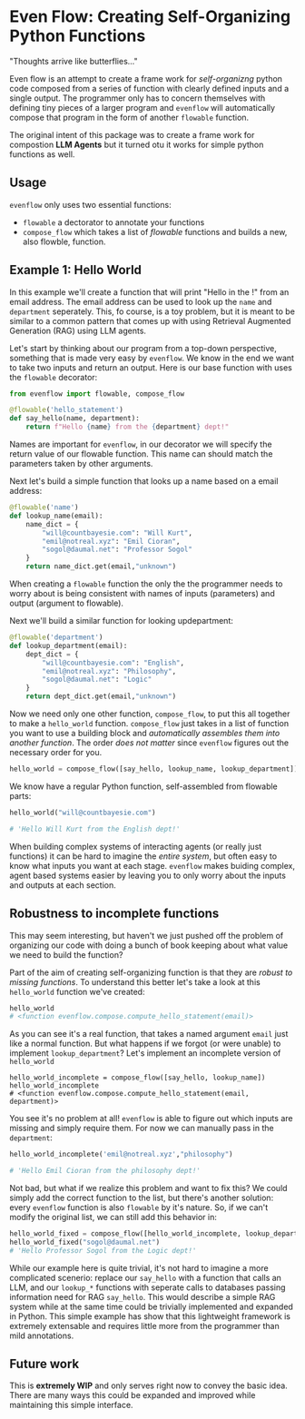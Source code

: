 # Even Flow: Creating Self-Organizing Python Functions

"Thoughts arrive like butterflies..."

Even flow is an attempt to create a frame work for *self-organizng* python code composed from a series of function with clearly defined inputs and a single output. The programmer only has to concern themselves with defining tiny pieces of a larger program and `evenflow` will automatically compose that program in the form of another `flowable` function.

The original intent of this package was to create a frame work for compostion **LLM Agents** but it turned otu it works for simple python functions as well.

## Usage

`evenflow` only uses two essential functions: 

- `flowable` a dectorator to annotate your functions
- `compose_flow` which takes a list of *flowable* functions and builds a new, also flowble, function.

## Example 1: Hello World

In this example we'll create a function that will print "Hello <name> in the <department>!" from an email address. The email address can be used to look up the `name` and `department` seperately. This, fo course, is a toy problem, but it is meant to be similar to a common pattern that comes up with using Retrieval Augmented Generation (RAG) using LLM agents.

Let's start by thinking about our program from a top-down perspective, something that is made very easy by `evenflow`. We know in the end we want to take two inputs and return an output. Here is our base function with uses the `flowable` decorator:

```python
from evenflow import flowable, compose_flow

@flowable('hello_statement')
def say_hello(name, department):
    return f"Hello {name} from the {department} dept!"
```
Names are important for `evenflow`, in our decorator we will specify the return value of our flowable function. This name can should match the parameters taken by other arguments.

Next let's build a simple function that looks up a name based on a email address:

```python
@flowable('name')
def lookup_name(email):
    name_dict = {
        "will@countbayesie.com": "Will Kurt",
        "emil@notreal.xyz": "Emil Cioran",
        "sogol@daumal.net": "Professor Sogol"
    }
    return name_dict.get(email,"unknown")
```

When creating a `flowable` function the only the the programmer needs to worry about is being consistent with names of inputs (parameters) and output (argument to flowable).

Next we'll build a similar function for looking updepartment:

```python
@flowable('department')
def lookup_department(email):
    dept_dict = {
        "will@countbayesie.com": "English",
        "emil@notreal.xyz": "Philosophy",
        "sogol@daumal.net": "Logic"
    }
    return dept_dict.get(email,"unknown")
```

Now we need only one other function, `compose_flow`, to put this all together to make a `hello_world` function. `compose_flow` just takes in a list of function you want to use a building block and *automatically assembles them into another function*. The order *does not matter* since `evenflow` figures out the necessary order for you.

```python
hello_world = compose_flow([say_hello, lookup_name, lookup_department])
```

We know have a regular Python function, self-assembled from flowable parts:

```python
hello_world("will@countbayesie.com")

# 'Hello Will Kurt from the English dept!'
```

When building complex systems of interacting agents (or really just functions) it can be hard to imagine the *entire system*, but often easy to know what inputs you want at each stage. `evenflow` makes buiding complex, agent based systems easier by leaving you to only worry about the inputs and outputs at each section.

## Robustness to incomplete functions

This may seem interesting, but haven't we just pushed off the problem of organizing our code with doing a bunch of book keeping about what value we need to build the function?

Part of the aim of creating self-organizing function is that they are *robust to missing functions*. To understand this better let's take a look at this `hello_world` function we've created:

```python
hello_world
# <function evenflow.compose.compute_hello_statement(email)>
```

As you can see it's a real function, that takes a named argument `email` just like a normal function. But what happens if we forgot (or were unable) to implement `lookup_department`? Let's implement an incomplete version of `hello_world`

```
hello_world_incomplete = compose_flow([say_hello, lookup_name])
hello_world_incomplete
# <function evenflow.compose.compute_hello_statement(email, department)>
```

You see it's no problem at all! `evenflow` is able to figure out which inputs are missing and simply require them. For now we can manually pass in the `department`:

```python
hello_world_incomplete('emil@notreal.xyz',"philosophy")

# 'Hello Emil Cioran from the philosophy dept!'
```

Not bad, but what if we realize this problem and want to fix this? We could simply add the correct function to the list, but there's another solution: every `evenflow` function is also `flowable` by it's nature. So, if we can't modify the original list, we can still add this behavior in:

```python
hello_world_fixed = compose_flow([hello_world_incomplete, lookup_department])
hello_world_fixed("sogol@daumal.net")
# 'Hello Professor Sogol from the Logic dept!'
```

While our example here is quite trivial, it's not hard to imagine a more complicated scenerio: replace our `say_hello` with a function that calls an LLM, and our `lookup_*` functions with seperate calls to databases passing information need for RAG `say_hello`. This would describe a simple RAG system while at the same time could be trivially implemented and expanded in Python. This simple example has show that this lightweight framework is extremely extensable and requires little more from the programmer than mild annotations.

## Future work

This is **extremely WIP** and only serves right now to convey the basic idea. There are many ways this could be expanded and improved while maintaining this simple interface.

